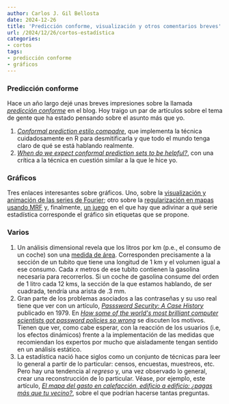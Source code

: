 ```yaml
---
author: Carlos J. Gil Bellosta
date: 2024-12-26
title: 'Predicción conforme, visualización y otros comentarios breves'
url: /2024/12/26/cortos-estadística
categories:
- cortos
tags:
- predicción conforme
- gráficos
---
```


### Predicción conforme

Hace un año largo dejé unas breves impresiones sobre la llamada [_predicción conforme_](/2023/03/02/prediccion-conforme/) en el blog. Hoy traigo un par de artículos sobre el tema de gente que ha estado pensando sobre el asunto más que yo.

1. [_Conformal prediction estilo compadre_](https://muestrear-no-es-pecado.netlify.app/2023/03/26/conformal_estilo_compadre/), que implementa la técnica cuidadosamente en R para desmitificarla y que todo el mundo tenga claro de qué se está hablando realmente.
1. [_When do we expect conformal prediction sets to be helpful?_](https://statmodeling.stat.columbia.edu/2024/02/20/when-do-we-expect-conformal-prediction-sets-to-be-helpful/), con una crítica a la técnica en cuestión similar a la que le hice yo.

### Gráficos

Tres enlaces interesantes sobre gráficos. Uno, sobre la
[visualización y animación de las series de Fourier](https://www.andreinc.net/2024/04/24/from-the-circle-to-epicycles);
otro sobre la [regularización en mapas usando MRF](https://fromthebottomoftheheap.net/2017/10/19/first-steps-with-mrf-smooths/)
y, finalmente, [un juego](https://www.graphs.world/) en el que hay que adivinar a qué serie estadística corresponde el gráfico sin etiquetas que se propone.


### Varios

1. Un análisis dimensional revela que los litros por km (p.e., el consumo de un coche) son una [medida de área](https://what-if.xkcd.com/11/). Corresponden precisamente a la sección de un tubito que tiene una longitud de 1 km y el volumen igual a ese consumo. Cada $x$ metros de ese tubito contienen la gasolina necesaria para recorrerlos. Si un coche de gasolina consume del orden de 1 litro cada 12 kms, la sección de la que estamos hablando, de ser cuadrada, tendría una arista de .3 mm.
1. Gran parte de los problemas asociados a las contraseñas y su uso real tiene que ver con un artículo, [_Passsword Security: A Case History_](https://dl.acm.org/doi/pdf/10.1145/359168.359172) publicado en 1979. En [_How some of the world's most brilliant computer scientists got password policies so wrong_](https://stuartschechter.org/posts/password-history/) se discuten los motivos. Tienen que ver, como cabe esperar, con la reacción de los usuarios (i.e, los efectos dinámicos) frente a la implementación de las medidas que recomiendan los expertos por mucho que aisladamente tengan sentido en un análisis estático.
1. La estadística nació hace siglos como un conjunto de técnicas para leer lo general a partir de lo particular: censos, encuestas, muestreos, etc. Pero hay una tendencia al _regreso_ y, una vez observado lo general, crear una reconstrucción de lo particular. Véase, por ejemplo, este artículo, [_El mapa del gasto en calefacción, edificio a edificio: ¿pagas más que tu vecino?_](https://www.elconfidencial.com/economia/2024-01-11/mapa-eficiencia-energetica-calefaccion-edificio-rehabilitacion_3796426/), sobre el que podrían hacerse tantas preguntas.